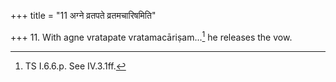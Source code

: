 +++
title = "11 अग्ने व्रतपते व्रतमचारिषमिति"

+++
11. With agne vratapate vratamacāriṣam...[^1] he releases the vow.  

[^1]: TS I.6.6.p. See IV.3.1ff.
